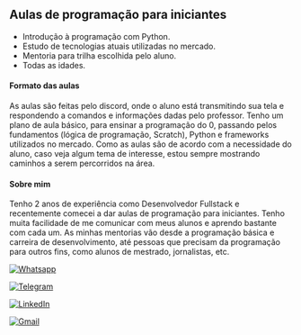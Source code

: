 
## Aulas de programação para iniciantes 
- Introdução à programação com Python.
- Estudo de tecnologias atuais utilizadas no mercado.
- Mentoria para trilha escolhida pelo aluno.
- Todas as idades.

#### Formato das aulas
As aulas são feitas pelo discord, onde o aluno está transmitindo sua tela e respondendo a comandos e informações dadas pelo professor.
Tenho um plano de aula básico, para ensinar a programação do 0, passando pelos fundamentos (lógica de programação, Scratch), Python e frameworks utilizados no mercado.
Como as aulas são de acordo com a necessidade do aluno, caso veja algum tema de interesse, estou sempre mostrando caminhos a serem percorridos na área.

#### Sobre mim
Tenho 2 anos de experiência como Desenvolvedor Fullstack e recentemente comecei a dar aulas de programação para iniciantes. Tenho muita facilidade de me comunicar com meus alunos e aprendo bastante com cada um. As minhas mentorias vão desde a programação básica e carreira de desenvolvimento, até pessoas que precisam da programação para outros fins, como alunos de mestrado, jornalistas, etc.

[![Whatsapp](https://img.shields.io/badge/WhatsApp-25D366?style=for-the-badge&logo=whatsapp&logoColor=white)](https://api.whatsapp.com/send?phone=5561981534846&text=Fala%2C%20Guilherme!%20Vi%20seu%20Github%20e%20gostaria%20de%20conversar%20com%20voc%C3%AA.)

[![Telegram](https://img.shields.io/badge/Telegram-2CA5E0?style=for-the-badge&logo=telegram&logoColor=white)](https://t.me/guimariz) 

[![LinkedIn](https://img.shields.io/badge/LinkedIn-0077B5?style=for-the-badge&logo=linkedin&logoColor=white)](https://www.linkedin.com/in/guilherme-mariz/)

 [![Gmail](https://img.shields.io/badge/Gmail-D14836?style=for-the-badge&logo=gmail&logoColor=white)](mailto:guimariz@gmail.com) 